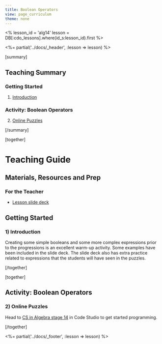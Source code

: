 ```yaml
---
title: Boolean Operators
view: page_curriculum
theme: none
---
```


<%
lesson_id = 'alg14'
lesson = DB[:cdo_lessons].where(id_s:lesson_id).first
%>

<%= partial('../docs/_header', :lesson => lesson) %>

[summary]

## Teaching Summary
### **Getting Started**
 
1) [Introduction](#GetStarted)  

### **Activity: Boolean Operators**  

2) [Online Puzzles](#Activity1)

[/summary]

[together]

# Teaching Guide

## Materials, Resources and Prep

### For the Teacher
- [Lesson slide deck](https://docs.google.com/a/code.org/presentation/d/1hWgXUeeBMh_ah8GUTBshhy_5GAbiIwNj87M-8MkVJH4/edit#slide=id.g63497456e_010/)

## Getting Started

### <a name="GetStarted"></a> 1) Introduction

Creating some simple booleans and some more complex expressions prior to the progressions is an excellent warm-up activity.  Some examples have been included in the slide deck.  The slide deck also has extra practice related to expressions that the students will have seen in the puzzles.

[/together]

[together]

## Activity: Boolean Operators
### <a name="Activity1"></a> 2) Online Puzzles

Head to [CS in Algebra stage 14](http://studio.code.org/s/algebra/stage/14/puzzle/1) in Code Studio to get started programming.

[/together]

<%= partial('../docs/_footer', :lesson => lesson) %>